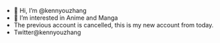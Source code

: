- 👋 Hi, I’m @kennyouzhang
- 👀 I’m interested in Anime and Manga 
- The previous account is cancelled, this is my new account from today.
- Twitter@kennyouzhang
<!---
kennyouzhang/kennyouzhang is a ✨ special ✨ repository because its `README.md` (this file) appears on your GitHub profile.
You can click the Preview link to take a look at your changes.
--->

